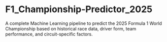 # F1_Championship-Predictor_2025
A complete Machine Learning pipeline to predict the 2025 Formula 1 World Championship based on historical race data, driver form, team performance, and circuit-specific factors.
